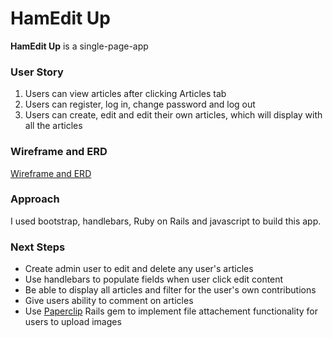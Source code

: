 # HamEdit Up

**HamEdit Up** is a single-page-app

### User Story

1. Users can view articles after clicking Articles tab
2. Users can register, log in, change password and log out
3. Users can create, edit and edit their own articles, which will display with all the articles


### Wireframe and ERD

[Wireframe and ERD](https://drive.google.com/file/d/0B6ccxHoU5CU8X0lhNnBsbHM5SDg/view)

### Approach

I used bootstrap, handlebars, Ruby on Rails and javascript to build this app.


### Next Steps

- Create admin user to edit and delete any user's articles
- Use handlebars to populate fields when user click edit content
- Be able to display all articles and filter for the user's own contributions
- Give users ability to comment on articles
- Use [Paperclip](https://devcenter.heroku.com/articles/paperclip-s3) Rails gem to implement file attachement functionality for users to upload images
